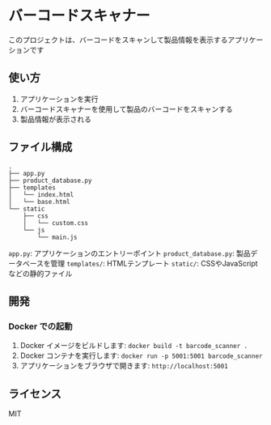 # バーコードスキャナー

このプロジェクトは、バーコードをスキャンして製品情報を表示するアプリケーションです

## 使い方

1. アプリケーションを実行
2. バーコードスキャナーを使用して製品のバーコードをスキャンする
3. 製品情報が表示される

## ファイル構成

```
.
├── app.py
├── product_database.py
├── templates
│   └── index.html
│   └── base.html
└── static
    ├── css
    │   └── custom.css
    └── js
        └── main.js
```

`app.py`: アプリケーションのエントリーポイント
`product_database.py`: 製品データベースを管理
`templates/`: HTMLテンプレート
`static/`: CSSやJavaScriptなどの静的ファイル

## 開発



### Docker での起動

1.  Docker イメージをビルドします: `docker build -t barcode_scanner .`
2.  Docker コンテナを実行します: `docker run -p 5001:5001 barcode_scanner`
3.  アプリケーションをブラウザで開きます: `http://localhost:5001`


## ライセンス

MIT
